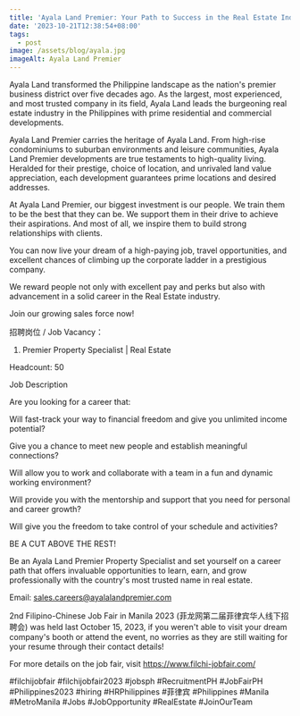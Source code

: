 ```yaml
---
title: 'Ayala Land Premier: Your Path to Success in the Real Estate Industry'
date: '2023-10-21T12:38:54+08:00'
tags:
  - post
image: /assets/blog/ayala.jpg
imageAlt: Ayala Land Premier
---
```

Ayala Land transformed the Philippine landscape as the nation's premier business district over five decades ago. As the largest, most experienced, and most trusted company in its field, Ayala Land leads the burgeoning real estate industry in the Philippines with prime residential and commercial developments.



Ayala Land Premier carries the heritage of Ayala Land. From high-rise condominiums to suburban environments and leisure communities, Ayala Land Premier developments are true testaments to high-quality living. Heralded for their prestige, choice of location, and unrivaled land value appreciation, each development guarantees prime locations and desired addresses.



At Ayala Land Premier, our biggest investment is our people. We train them to be the best that they can be. We support them in their drive to achieve their aspirations. And most of all, we inspire them to build strong relationships with clients.



You can now live your dream of a high-paying job, travel opportunities, and excellent chances of climbing up the corporate ladder in a prestigious company.



We reward people not only with excellent pay and perks but also with advancement in a solid career in the Real Estate industry.



Join our growing sales force now!



招聘岗位 / Job Vacancy：



1. Premier Property Specialist | Real Estate



Headcount: 50



Job Description



Are you looking for a career that:



Will fast-track your way to financial freedom and give you unlimited income potential?



Give you a chance to meet new people and establish meaningful connections?



Will allow you to work and collaborate with a team in a fun and dynamic working environment?



Will provide you with the mentorship and support that you need for personal and career growth?



Will give you the freedom to take control of your schedule and activities?



BE A CUT ABOVE THE REST!



Be an Ayala Land Premier Property Specialist and set yourself on a career path that offers invaluable opportunities to learn, earn, and grow professionally with the country's most trusted name in real estate.



Email: sales.careers@ayalalandpremier.com



2nd Filipino-Chinese Job Fair in Manila 2023 (菲龙网第二届菲律宾华人线下招聘会) was held last October 15, 2023, if you weren't able to visit your dream company's booth or attend the event, no worries as they are still waiting for your resume through their contact details!



For more details on the job fair, visit https://www.filchi-jobfair.com/



\#filchijobfair #filchijobfair2023 #jobsph #RecruitmentPH #JobFairPH #Philippines2023 #hiring #HRPhilippines #菲律宾 #Philippines #Manila #MetroManila #Jobs #JobOpportunity #RealEstate #JoinOurTeam
